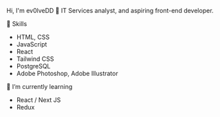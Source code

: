 Hi, I'm ev0lveDD 👋
IT Services analyst, and aspiring front-end developer.

👀 Skills
- HTML, CSS
- JavaScript
- React
- Tailwind CSS
- PostgreSQL
- Adobe Photoshop, Adobe Illustrator

🌱 I’m currently learning
- React / Next JS
- Redux
